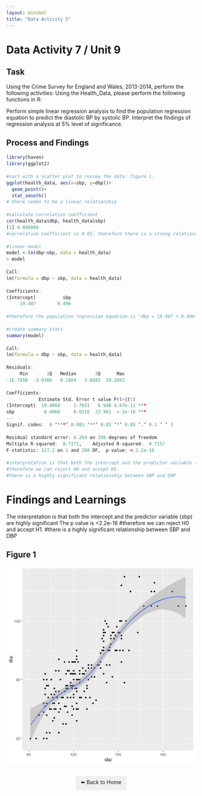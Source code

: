```yaml
---
layout: minimal
title: "Data Activity 5"
---
```


# Data Activity 7 / Unit 9

## Task

Using the Crime Survey for England and Wales, 2013-2014, perform the following activities:
Using the Health_Data, please perform the following functions in R:

Perform simple linear regression analysis to find the population regression equation to predict the diastolic BP by systolic BP.
Interpret the findings of regression analysis at 5% level of significance.

## Process and Findings

```r
library(haven)
library(ggplot2)

#sart with a scatter plot to review the data: figure 1. 
ggplot(health_data, aes(x=sbp, y=dbp))+
  geom_point()+
  stat_smooth()
# there seems to be a linear relationship

#calculate correlation coefficient
cor(health_data$dbp, health_data$sbp)
[1] 0.846808
#correlation coefficient is 0.85, therefore there is a strong relationship

#linear model
model <-lm(dbp~sbp, data = health_data)
> model

Call:
lm(formula = dbp ~ sbp, data = health_data)

Coefficients:
(Intercept)          sbp  
     19.407        0.496

#therefore the population regression equation is "dbp = 19.407 + 0.496*(sbp)

#create summary stats
summary(model)

Call:
lm(formula = dbp ~ sbp, data = health_data)

Residuals:
     Min       1Q   Median       3Q      Max 
-16.7958  -3.9366   0.1804   3.6685  19.2042 

Coefficients:
            Estimate Std. Error t value Pr(>|t|)    
(Intercept)  19.4068     2.7931   6.948 4.67e-11 ***
sbp           0.4960     0.0216  22.961  < 2e-16 ***
---
Signif. codes:  0 ‘***’ 0.001 ‘**’ 0.01 ‘*’ 0.05 ‘.’ 0.1 ‘ ’ 1

Residual standard error: 6.264 on 208 degrees of freedom
Multiple R-squared:  0.7171,	Adjusted R-squared:  0.7157 
F-statistic: 527.2 on 1 and 208 DF,  p-value: < 2.2e-16

#interpretation is that both the intercept and the predictor variable (sbp) are highly significant
#therefore we can reject H0 and accept H1.
#there is a highly significant relationship between SBP and DBP 


```
# Findings and Learnings
The interpretation is that both the intercept and the predictor variable (sbp) are highly significant
The p value is <2.2e-16 
#therefore we can reject H0 and accept H1.
#there is a highly significant relationship between SBP and DBP 

## Figure 1
![Figure 1](https://raw.githubusercontent.com/sjackson-DS25/sjackson-DS25.github.io/master/module%202/unit%2011%20figure%201.jpeg)



<p style="text-align: center; margin-top: 2em;">
  <a href="../index.html" style="text-decoration: none; background: #f0f0f0; padding: 0.5em 1em; border-radius: 5px; display: inline-block;">
    ⬅️ Back to Home
  </a>
</p>
